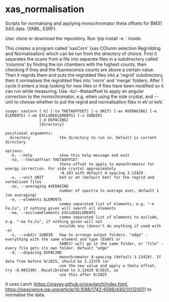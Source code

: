 # xas_normalisation
Scripts for normalising and applying monochromator theta offsets for BM31 XAS data. (SNBL, ESRF).

Use: clone or download the repository. Run 'pip install -e .' inside. 

This creates a program called 'xasCorn' (xas COlumn selection Regridding and Normalisation) which can be run from the directory of choice. First it separates the scans from a file into separate files in a subdirectory called 'columns' by finding the ion chambers with the highest counts, then checking if they and the fluorescence counts are above a certain value. Then it regrids them and puts the regridded files into a 'regrid' subdirectory, then it normalises the regridded files into 'norm' and 'merge' folders. After 1 cycle it enters a loop looking for new files or if files have been modified so it can run while measuring. Use -to/--thetaoffset to apply an angular correction to the monochromator, e.g. when using the side crystal, and --unit to choose whether to put the regrid and normalisation files in eV or keV.
```
usage: xasCorn [-h] [-to THETAOFFSET] [-u UNIT] [-av AVERAGING] [-e ELEMENTS] [-ee EXCLUDEELEMENTS] [-s SUBDIR]
               [-d DSPACING]
               [directory]

positional arguments:
  directory             the directory to run in. Default is current directory

options:
  -h, --help            show this help message and exit
  -to, --thetaOffset THETAOFFSET
                        theta offset to apply to monochromator for energy correction. For side crystal approximately
                        -0.103 with default d-spacing 3.13429
  -u, --unit UNIT       keV or eV (default keV) for the regrid and normalised files
  -av, --averaging AVERAGING
                        number of spectra to average over, default 1 (no averaging)
  -e, --elements ELEMENTS
                        comma separated list of elements, e.g. "-e Fe,Cu", if nothing given will search all elements
  -ee, --excludeElements EXCLUDEELEMENTS
                        comma separated list of elements to exclude, e.g. "-ee Fe,Cu", if nothing given will not
                        exculde any (doesn't do anything if used with -e)
  -s, --subdir SUBDIR   how to arrange output folders. "edge" - everything with the same element and type (EXAFS or
                        XANES) will go in the same folder, or "file" - every file gets its own folder. Default "edge"
  -d, --dspacing DSPACING
                        monochromator d-spacing (default 3.13429). If data from before 9/2025, should be 3.13379 (or
                        use the new value and apply a theta offset, try -0.005198). Recalibrated to 3.13429 9/2025, so
                        use this after 8/2025
```
It uses Larch (https://xraypy.github.io/xraylarch/index.html, https://iopscience.iop.org/article/10.1088/1742-6596/430/1/012007) to normalise the data.
